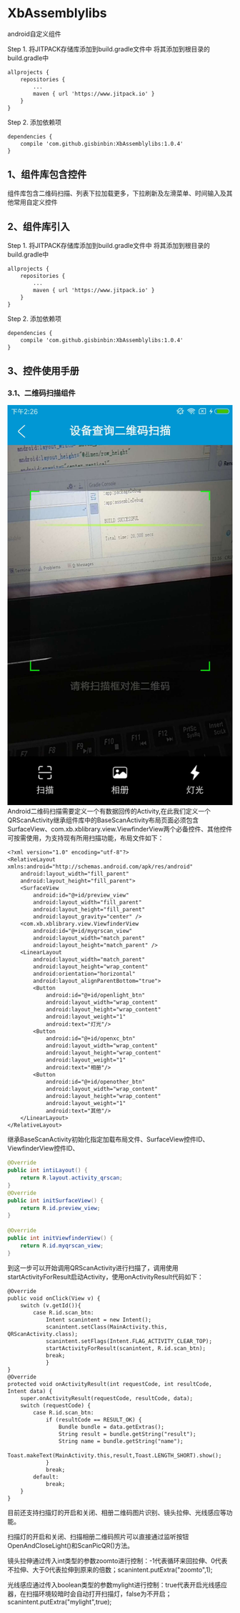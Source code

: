 # XbAssemblylibs
android自定义组件

Step 1. 将JITPACK存储库添加到build.gradle文件中
将其添加到根目录的build.gradle中

	allprojects {
		repositories {
			...
			maven { url 'https://www.jitpack.io' }
		}
	}

Step 2. 添加依赖项

	dependencies {
		compile 'com.github.gisbinbin:XbAssemblylibs:1.0.4'
	}
	
## 1、组件库包含控件<br>
组件库包含二维码扫描、列表下拉加载更多，下拉刷新及左滑菜单、时间输入及其他常用自定义控件

## 2、组件库引入<br>
Step 1. 将JITPACK存储库添加到build.gradle文件中
将其添加到根目录的build.gradle中

	allprojects {
		repositories {
			...
			maven { url 'https://www.jitpack.io' }
		}
	}

Step 2. 添加依赖项

	dependencies {
		compile 'com.github.gisbinbin:XbAssemblylibs:1.0.4'
	}

## 3、控件使用手册<br> 
### 3.1、二维码扫描组件
![Alt text](https://github.com/gisbinbin/XbAssemblylibs/blob/master/Screenshots/_20180602145824.jpg)
Android二维码扫描需要定义一个有数据回传的Activity,在此我们定义一个QRScanActivity继承组件库中的BaseScanActivity布局页面必须包含SurfaceView、com.xb.xblibrary.view.ViewfinderView两个必备控件、其他控件可按需使用，为支持现有所用扫描功能，布局文件如下：
```
<?xml version="1.0" encoding="utf-8"?>
<RelativeLayout xmlns:android="http://schemas.android.com/apk/res/android"
    android:layout_width="fill_parent"
    android:layout_height="fill_parent">
    <SurfaceView
        android:id="@+id/preview_view"
        android:layout_width="fill_parent"
        android:layout_height="fill_parent"
        android:layout_gravity="center" />
    <com.xb.xblibrary.view.ViewfinderView
        android:id="@+id/myqrscan_view"
        android:layout_width="match_parent"
        android:layout_height="match_parent" />
    <LinearLayout
        android:layout_width="match_parent"
        android:layout_height="wrap_content"
        android:orientation="horizontal"
        android:layout_alignParentBottom="true">
        <Button
            android:id="@+id/openlight_btn"
            android:layout_width="wrap_content"
            android:layout_height="wrap_content"
            android:layout_weight="1"
            android:text="灯光"/>
        <Button
            android:id="@+id/openxc_btn"
            android:layout_width="wrap_content"
            android:layout_height="wrap_content"
            android:layout_weight="1"
            android:text="相册"/>
        <Button
            android:id="@+id/openother_btn"
            android:layout_width="wrap_content"
            android:layout_height="wrap_content"
            android:layout_weight="1"
            android:text="其他"/>
    </LinearLayout>
</RelativeLayout>
```

继承BaseScanActivity初始化指定加载布局文件、SurfaceView控件ID、ViewfinderView控件ID、

```java
@Override
public int intiLayout() {
    return R.layout.activity_qrscan;
}
@Override
public int initSurfaceView() {
    return R.id.preview_view;
}

@Override
public int initViewfinderView() {
    return R.id.myqrscan_view;
}
```

到这一步可以开始调用QRScanActivity进行扫描了，调用使用startActivityForResult启动Activity，使用onActivityResult代码如下：<br> 
```
@Override
public void onClick(View v) {
    switch (v.getId()){
        case R.id.scan_btn:
            Intent scanintent = new Intent();
            scanintent.setClass(MainActivity.this, QRScanActivity.class);
            scanintent.setFlags(Intent.FLAG_ACTIVITY_CLEAR_TOP);
            startActivityForResult(scanintent, R.id.scan_btn);
            break;
            }
}
@Override
protected void onActivityResult(int requestCode, int resultCode, Intent data) {
    super.onActivityResult(requestCode, resultCode, data);
    switch (requestCode) {
        case R.id.scan_btn:
            if (resultCode == RESULT_OK) {
                Bundle bundle = data.getExtras();
                String result = bundle.getString("result");
                String name = bundle.getString("name");
                Toast.makeText(MainActivity.this,result,Toast.LENGTH_SHORT).show();
            }
            break;
        default:
            break;
    }
}
```

目前还支持扫描灯的开启和关闭、相册二维码图片识别、镜头拉伸、光线感应等功能。<br> 

扫描灯的开启和关闭、扫描相册二维码照片可以直接通过监听按钮OpenAndCloseLight()和ScanPicQR()方法。<br> 

镜头拉伸通过传入int类型的参数zoomto进行控制：-1代表循环来回拉伸、0代表不拉伸、大于0代表拉伸到原来的倍数；scanintent.putExtra("zoomto",1);<br> 

光线感应通过传入boolean类型的参数mylight进行控制：true代表开启光线感应器，在扫描环境较暗时会自动打开扫描灯，false为不开启；scanintent.putExtra("mylight",true);

